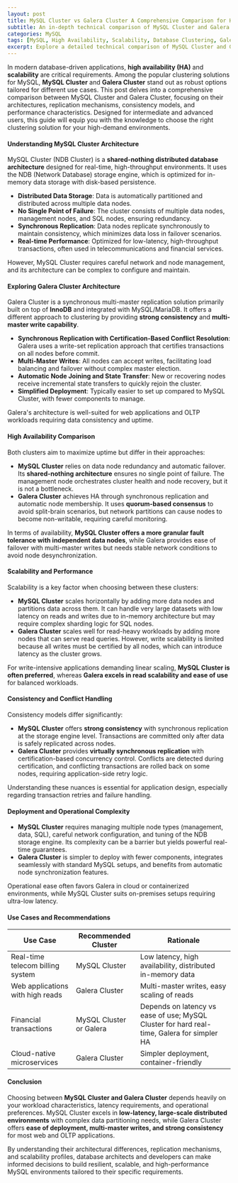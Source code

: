 ```yaml
---
layout: post
title: MySQL Cluster vs Galera Cluster A Comprehensive Comparison for High Availability and Scalability
subtitle: An in-depth technical comparison of MySQL Cluster and Galera Cluster focusing on HA and scalability for advanced users
categories: MySQL
tags: [MySQL, High Availability, Scalability, Database Clustering, Galera Cluster, MySQL Cluster, Distributed Systems, Replication]
excerpt: Explore a detailed technical comparison of MySQL Cluster and Galera Cluster, highlighting their architectures, high availability features, and scalability for demanding database environments.
---
```

In modern database-driven applications, **high availability (HA)** and **scalability** are critical requirements. Among the popular clustering solutions for MySQL, **MySQL Cluster** and **Galera Cluster** stand out as robust options tailored for different use cases. This post delves into a comprehensive comparison between MySQL Cluster and Galera Cluster, focusing on their architectures, replication mechanisms, consistency models, and performance characteristics. Designed for intermediate and advanced users, this guide will equip you with the knowledge to choose the right clustering solution for your high-demand environments.

#### Understanding MySQL Cluster Architecture

MySQL Cluster (NDB Cluster) is a **shared-nothing distributed database architecture** designed for real-time, high-throughput environments. It uses the NDB (Network Database) storage engine, which is optimized for in-memory data storage with disk-based persistence.

- **Distributed Data Storage**: Data is automatically partitioned and distributed across multiple data nodes.
- **No Single Point of Failure**: The cluster consists of multiple data nodes, management nodes, and SQL nodes, ensuring redundancy.
- **Synchronous Replication**: Data nodes replicate synchronously to maintain consistency, which minimizes data loss in failover scenarios.
- **Real-time Performance**: Optimized for low-latency, high-throughput transactions, often used in telecommunications and financial services.

However, MySQL Cluster requires careful network and node management, and its architecture can be complex to configure and maintain.

#### Exploring Galera Cluster Architecture

Galera Cluster is a synchronous multi-master replication solution primarily built on top of **InnoDB** and integrated with MySQL/MariaDB. It offers a different approach to clustering by providing **strong consistency** and **multi-master write capability**.

- **Synchronous Replication with Certification-Based Conflict Resolution**: Galera uses a write-set replication approach that certifies transactions on all nodes before commit.
- **Multi-Master Writes**: All nodes can accept writes, facilitating load balancing and failover without complex master election.
- **Automatic Node Joining and State Transfer**: New or recovering nodes receive incremental state transfers to quickly rejoin the cluster.
- **Simplified Deployment**: Typically easier to set up compared to MySQL Cluster, with fewer components to manage.

Galera's architecture is well-suited for web applications and OLTP workloads requiring data consistency and uptime.

#### High Availability Comparison

Both clusters aim to maximize uptime but differ in their approaches:

- **MySQL Cluster** relies on data node redundancy and automatic failover. Its **shared-nothing architecture** ensures no single point of failure. The management node orchestrates cluster health and node recovery, but it is not a bottleneck.
- **Galera Cluster** achieves HA through synchronous replication and automatic node membership. It uses **quorum-based consensus** to avoid split-brain scenarios, but network partitions can cause nodes to become non-writable, requiring careful monitoring.

In terms of availability, **MySQL Cluster offers a more granular fault tolerance with independent data nodes**, while Galera provides ease of failover with multi-master writes but needs stable network conditions to avoid node desynchronization.

#### Scalability and Performance

Scalability is a key factor when choosing between these clusters:

- **MySQL Cluster** scales horizontally by adding more data nodes and partitions data across them. It can handle very large datasets with low latency on reads and writes due to in-memory architecture but may require complex sharding logic for SQL nodes.
- **Galera Cluster** scales well for read-heavy workloads by adding more nodes that can serve read queries. However, write scalability is limited because all writes must be certified by all nodes, which can introduce latency as the cluster grows.

For write-intensive applications demanding linear scaling, **MySQL Cluster is often preferred**, whereas **Galera excels in read scalability and ease of use** for balanced workloads.

#### Consistency and Conflict Handling

Consistency models differ significantly:

- **MySQL Cluster** offers **strong consistency** with synchronous replication at the storage engine level. Transactions are committed only after data is safely replicated across nodes.
- **Galera Cluster** provides **virtually synchronous replication** with certification-based concurrency control. Conflicts are detected during certification, and conflicting transactions are rolled back on some nodes, requiring application-side retry logic.

Understanding these nuances is essential for application design, especially regarding transaction retries and failure handling.

#### Deployment and Operational Complexity

- **MySQL Cluster** requires managing multiple node types (management, data, SQL), careful network configuration, and tuning of the NDB storage engine. Its complexity can be a barrier but yields powerful real-time guarantees.
- **Galera Cluster** is simpler to deploy with fewer components, integrates seamlessly with standard MySQL setups, and benefits from automatic node synchronization features.

Operational ease often favors Galera in cloud or containerized environments, while MySQL Cluster suits on-premises setups requiring ultra-low latency.

#### Use Cases and Recommendations

| Use Case                          | Recommended Cluster      | Rationale                                                  |
|----------------------------------|-------------------------|------------------------------------------------------------|
| Real-time telecom billing system | MySQL Cluster           | Low latency, high availability, distributed in-memory data|
| Web applications with high reads | Galera Cluster          | Multi-master writes, easy scaling of reads                 |
| Financial transactions           | MySQL Cluster or Galera | Depends on latency vs ease of use; MySQL Cluster for hard real-time, Galera for simpler HA |
| Cloud-native microservices       | Galera Cluster          | Simpler deployment, container-friendly                      |

#### Conclusion

Choosing between **MySQL Cluster and Galera Cluster** depends heavily on your workload characteristics, latency requirements, and operational preferences. MySQL Cluster excels in **low-latency, large-scale distributed environments** with complex data partitioning needs, while Galera Cluster offers **ease of deployment, multi-master writes, and strong consistency** for most web and OLTP applications.

By understanding their architectural differences, replication mechanisms, and scalability profiles, database architects and developers can make informed decisions to build resilient, scalable, and high-performance MySQL environments tailored to their specific requirements.
